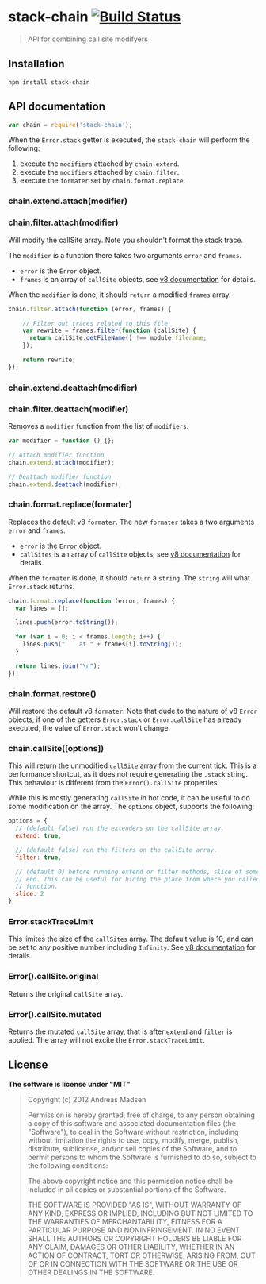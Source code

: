 # stack-chain [![Build Status](https://secure.travis-ci.org/AndreasMadsen/stack-chain.png)](http://travis-ci.org/AndreasMadsen/stack-chain)

> API for combining call site modifyers

## Installation

```sheel
npm install stack-chain
```
## API documentation

```JavaScript
var chain = require('stack-chain');
```

When the `Error.stack` getter is executed, the `stack-chain` will perform the
following:

1. execute the `modifiers` attached by `chain.extend`.
2. execute the `modifiers` attached by `chain.filter`.
3. execute the `formater` set by `chain.format.replace`.

### chain.extend.attach(modifier)
### chain.filter.attach(modifier)

Will modify the callSite array. Note you shouldn't format the stack trace.

The `modifier` is a function there takes two arguments `error` and `frames`.

* `error` is the `Error` object.
* `frames` is an array of `callSite` objects, see
  [v8 documentation](https://github.com/v8/v8/wiki/Stack-Trace-API)
  for details.

When the `modifier` is done, it should `return` a modified `frames` array.

```JavaScript
chain.filter.attach(function (error, frames) {

    // Filter out traces related to this file
    var rewrite = frames.filter(function (callSite) {
      return callSite.getFileName() !== module.filename;
    });

    return rewrite;
});
```

### chain.extend.deattach(modifier)
### chain.filter.deattach(modifier)

Removes a `modifier` function from the list of `modifiers`.

```JavaScript
var modifier = function () {};

// Attach modifier function
chain.extend.attach(modifier);

// Deattach modifier function
chain.extend.deattach(modifier);
```

### chain.format.replace(formater)

Replaces the default v8 `formater`. The new `formater` takes a two arguments
`error` and `frames`.

* `error` is the `Error` object.
* `callSites` is an array of `callSite` objects, see
  [v8 documentation](https://github.com/v8/v8/wiki/Stack-Trace-API)
  for details.

When the `formater` is done, it should `return` a `string`. The `string` will
what `Error.stack` returns.

```JavaScript
chain.format.replace(function (error, frames) {
  var lines = [];

  lines.push(error.toString());

  for (var i = 0; i < frames.length; i++) {
    lines.push("    at " + frames[i].toString());
  }

  return lines.join("\n");
});
```

### chain.format.restore()

Will restore the default v8 `formater`. Note that dude to the nature of v8
`Error` objects, if one of the getters `Error.stack` or `Error.callSite` has
already executed, the value of `Error.stack` won't change.

### chain.callSite([options])

This will return the unmodified `callSite` array from the current tick. This
is a performance shortcut, as it does not require generating the `.stack`
string. This behaviour is different from the `Error().callSite` properties.

While this is mostly generating `callSite` in hot code, it can be useful to
do some modification on the array. The `options` object, supports the following:

```javascript
options = {
  // (default false) run the extenders on the callSite array.
  extend: true,

  // (default false) run the filters on the callSite array.
  filter: true,

  // (default 0) before running extend or filter methods, slice of some of the
  // end. This can be useful for hiding the place from where you called this
  // function.
  slice: 2
}
```

### Error.stackTraceLimit

This limites the size of the `callSites` array. The default value is 10, and
can be set to any positive number including `Infinity`. See
[v8 documentation](https://github.com/v8/v8/wiki/Stack-Trace-API)
for details.

### Error().callSite.original

Returns the original `callSite` array.

### Error().callSite.mutated

Returns the mutated `callSite` array, that is after `extend` and `filter`
is applied. The array will not excite the `Error.stackTraceLimit`.

## License

**The software is license under "MIT"**

> Copyright (c) 2012 Andreas Madsen
>
> Permission is hereby granted, free of charge, to any person obtaining a copy
> of this software and associated documentation files (the "Software"), to deal
> in the Software without restriction, including without limitation the rights
> to use, copy, modify, merge, publish, distribute, sublicense, and/or sell
> copies of the Software, and to permit persons to whom the Software is
> furnished to do so, subject to the following conditions:
>
> The above copyright notice and this permission notice shall be included in
> all copies or substantial portions of the Software.
>
> THE SOFTWARE IS PROVIDED "AS IS", WITHOUT WARRANTY OF ANY KIND, EXPRESS OR
> IMPLIED, INCLUDING BUT NOT LIMITED TO THE WARRANTIES OF MERCHANTABILITY,
> FITNESS FOR A PARTICULAR PURPOSE AND NONINFRINGEMENT. IN NO EVENT SHALL THE
> AUTHORS OR COPYRIGHT HOLDERS BE LIABLE FOR ANY CLAIM, DAMAGES OR OTHER
> LIABILITY, WHETHER IN AN ACTION OF CONTRACT, TORT OR OTHERWISE, ARISING FROM,
> OUT OF OR IN CONNECTION WITH THE SOFTWARE OR THE USE OR OTHER DEALINGS IN
> THE SOFTWARE.
